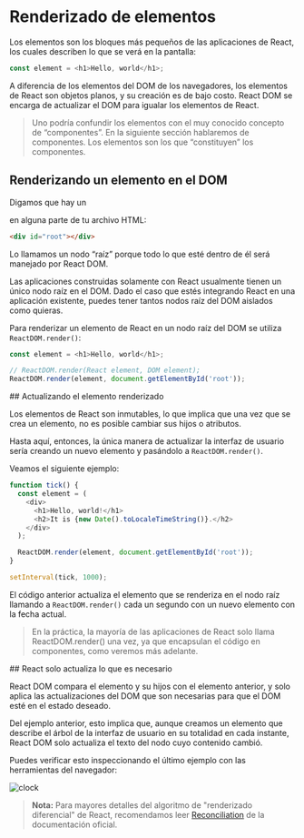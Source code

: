 # Renderizado de elementos

Los elementos son los bloques más pequeños de las aplicaciones de React, los cuales describen lo que se verá en la pantalla:

```javascript
const element = <h1>Hello, world</h1>;
```

A diferencia de los elementos del DOM de los navegadores, los elementos de React son objetos planos, y su creación es de bajo costo. React DOM se encarga de actualizar el DOM para igualar los elementos de React.

>Uno podría confundir los elementos con el muy conocido concepto de “componentes”. En la siguiente sección hablaremos de componentes. Los elementos son los que “constituyen” los componentes.

## Renderizando un elemento en el DOM

Digamos que hay un <div> en alguna parte de tu archivo HTML:

```html
<div id="root"></div>
```

Lo llamamos un nodo “raíz” porque todo lo que esté dentro de él será manejado por React DOM.

Las aplicaciones construidas solamente con React usualmente tienen un único nodo raíz en el DOM. Dado el caso que estés integrando React en una aplicación existente, puedes tener tantos nodos raíz del DOM aislados como quieras.

Para renderizar un elemento de React en un nodo raíz del DOM se utiliza `ReactDOM.render()`:

```javascript
const element = <h1>Hello, world</h1>;

// ReactDOM.render(React element, DOM element);
ReactDOM.render(element, document.getElementById('root'));
```

## Actualizando el elemento renderizado

Los elementos de React son inmutables, lo que implica que una vez que se crea un elemento, no es posible cambiar sus hijos o atributos.

Hasta aquí, entonces, la única manera de actualizar la interfaz de usuario sería creando un nuevo elemento y pasándolo a `ReactDOM.render()`.

Veamos el siguiente ejemplo:

```javascript
function tick() {
  const element = (
    <div>
      <h1>Hello, world!</h1>
      <h2>It is {new Date().toLocaleTimeString()}.</h2>
    </div>
  );

  ReactDOM.render(element, document.getElementById('root'));
}

setInterval(tick, 1000);
```

El código anterior actualiza el elemento que se renderiza en el nodo raíz llamando a `ReactDOM.render()` cada un segundo con un nuevo elemento con la fecha actual.

> En la práctica, la mayoría de las aplicaciones de React solo llama ReactDOM.render() una vez, ya que encapsulan el código en componentes, como veremos más adelante.

## React solo actualiza lo que es necesario

React DOM compara el elemento y su hijos con el elemento anterior, y solo aplica las actualizaciones del DOM que son necesarias para que el DOM esté en el estado deseado.

Del ejemplo anterior, esto implica que, aunque creamos un elemento que describe el árbol de la interfaz de usuario en su totalidad en cada instante, React DOM solo actualiza el texto del nodo cuyo contenido cambió.

Puedes verificar esto inspeccionando el último ejemplo con las herramientas del navegador:

![clock](https://reactjs.org/granular-dom-updates-c158617ed7cc0eac8f58330e49e48224.gif)

> **Nota:** Para mayores detalles del algoritmo de "renderizado diferencial" de React, recomendamos leer [Reconciliation](https://reactjs.org/docs/reconciliation.html) de la documentación oficial.
